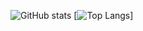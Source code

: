 ![GitHub stats](https://github-readme-stats.vercel.app/api?username=lantoy1&show_icons=true&theme=nord)
[![Top Langs](https://github-readme-stats.vercel.app/api/top-langs/?username=lantoy1&layout=compact)]
